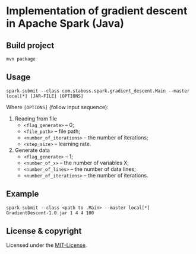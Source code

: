 # Implementation of gradient descent in Apache Spark (Java)
## Build project
```
mvn package
```

## Usage
```
spark-submit --class com.staboss.spark.gradient_descent.Main --master local[*] [JAR-FILE] [OPTIONS]
```

Where `[OPTIONS]` (follow input sequence):
1. Reading from file
    * `<flag_generate>` – 0;
    * `<file_path>` – file path;
    * `<number_of_iterations>` – the number of iterations;
    * `<step_size>` – learning rate.
2. Generate data
    * `<flag_generate>` – 1;
    * `<number_of_x>` – the number of variables X;
    * `<number_of_lines>` – the number of data lines;
    * `<number_of_iterations>` – the number of iterations.

## Example
```
spark-submit --class <path to .Main> --master local[*] GradientDescent-1.0.jar 1 4 4 100
```

## License & copyright
Licensed under the [MIT-License](LICENSE.md).